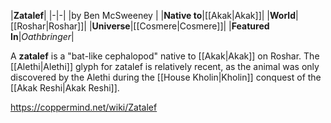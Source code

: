 |**Zatalef**|
|-|-|
|by  Ben McSweeney |
|**Native to**|[[Akak\|Akak]]|
|**World**|[[Roshar\|Roshar]]|
|**Universe**|[[Cosmere\|Cosmere]]|
|**Featured In**|*Oathbringer*|

A **zatalef** is a "bat-like cephalopod" native to [[Akak\|Akak]] on Roshar.
The [[Alethi\|Alethi]] glyph for zatalef is relatively recent, as the animal was only discovered by the Alethi during the [[House Kholin\|Kholin]] conquest of the [[Akak Reshi\|Akak Reshi]].



https://coppermind.net/wiki/Zatalef